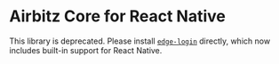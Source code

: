 # Airbitz Core for React Native

This library is deprecated. Please install [`edge-login`](https://www.npmjs.com/package/edge-login) directly, which now includes built-in support for React Native.
